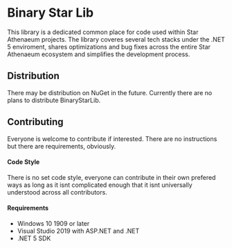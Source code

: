 # Binary Star Lib
This library is a dedicated common place for code used within Star Athenaeum projects. The library coveres several tech stacks under the .NET 5 enviroment, shares optimizations and bug fixes across the entire Star Athenaeum ecosystem and simplifies the development process.
## Distribution
There may be distribution on NuGet in the future. Currently there are no plans to distribute BinaryStarLib.

## Contributing
Everyone is welcome to contribute if interested. There are no instructions but there are requirements, obviously.

#### Code Style
There is no set code style, everyone can contribute in their own prefered ways as long as it isnt complicated enough that it isnt universally understood across all contributors.

#### Requirements
- Windows 10 1909 or later
- Visual Studio 2019 with ASP.NET and .NET
- .NET 5 SDK
